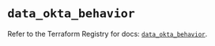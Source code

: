 # `data_okta_behavior`

Refer to the Terraform Registry for docs: [`data_okta_behavior`](https://registry.terraform.io/providers/okta/okta/4.19.0/docs/data-sources/behavior).
